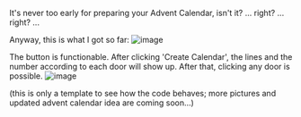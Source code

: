 It's never too early for preparing your Advent Calendar, isn't it?
...
right?
...
right?
...

Anyway, this is what I got so far:
![image](https://user-images.githubusercontent.com/107708977/188491521-2bdc0f1a-47e1-402b-9a64-2a38dd823796.png)


The button is functionable. After clicking 'Create Calendar', the lines and the number according to each door will show up.
After that, clicking any door is possible.
![image](https://user-images.githubusercontent.com/107708977/188491717-7d55212c-228c-4950-b184-f6a49f5c11e2.png)


(this is only a template to see how the code behaves; more pictures and updated advent calendar idea are coming soon...)

